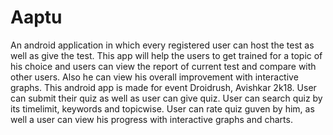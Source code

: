 # Aaptu
An android application in which every registered user can host the test as well as give the test. This app will help the users to get trained for a topic of his choice and users can view the report of current test and compare with other users. Also he can view his overall improvement with interactive graphs.
This android app is made for event Droidrush, Avishkar 2k18. User can submit their quiz as well as user can give quiz. User can search quiz by its timelimit, keywords and topicwise. User can rate quiz guven by him, as well a user can view his progress with interactive graphs and charts.
